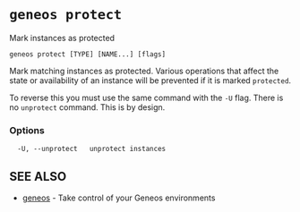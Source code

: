 # `geneos protect`

Mark instances as protected

```text
geneos protect [TYPE] [NAME...] [flags]
```

Mark matching instances as protected. Various operations that affect the
state or availability of an instance will be prevented if it is marked
`protected`.

To reverse this you must use the same command with the `-U` flag. There
is no `unprotect` command. This is by design.

### Options

```text
  -U, --unprotect   unprotect instances
```

## SEE ALSO

* [geneos](geneos.md)	 - Take control of your Geneos environments
